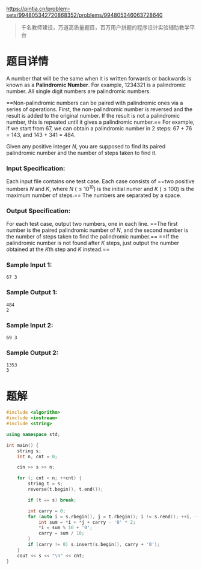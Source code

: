 https://pintia.cn/problem-sets/994805342720868352/problems/994805346063728640

> 千名教师建设，万道高质量题目，百万用户拼题的程序设计实验辅助教学平台

# 题目详情
A number that will be the same when it is written forwards or backwards is known as a **Palindromic Number**. For example, 1234321 is a palindromic number. All single digit numbers are palindromic numbers.

==Non-palindromic numbers can be paired with palindromic ones via a series of operations. First, the non-palindromic number is reversed and the result is added to the original number. If the result is not a palindromic number, this is repeated until it gives a palindromic number.== For example, if we start from 67, we can obtain a palindromic number in 2 steps: 67 + 76 = 143, and 143 + 341 = 484.

Given any positive integer $N$, you are supposed to find its paired palindromic number and the number of steps taken to find it.

### Input Specification:

Each input file contains one test case. Each case consists of ==two positive numbers $N$ and $K$, where $N$ ($\le 10^{10}$) is the initial numer and $K$ ($\le 100$) is the maximum number of steps.== The numbers are separated by a space.

### Output Specification:

For each test case, output two numbers, one in each line. ==The first number is the paired palindromic number of $N$, and the second number is the number of steps taken to find the palindromic number.== ==If the palindromic number is not found after $K$ steps, just output the number obtained at the $K$th step and $K$ instead.==

### Sample Input 1:

    67 3


### Sample Output 1:

    484
    2


### Sample Input 2:

    69 3


### Sample Output 2:

    1353
    3
# 题解

```cpp
#include <algorithm>
#include <iostream>
#include <string>

using namespace std;

int main() {
    string s;
    int n, cnt = 0;

    cin >> s >> n;

    for (; cnt < n; ++cnt) {
        string t = s;
        reverse(t.begin(), t.end());

        if (t == s) break;

        int carry = 0;
        for (auto i = s.rbegin(), j = t.rbegin(); i != s.rend(); ++i, ++j) {
            int sum = *i + *j + carry - '0' * 2;
            *i = sum % 10 + '0';
            carry = sum / 10;
        }
        if (carry != 0) s.insert(s.begin(), carry + '0');
    }
    cout << s << "\n" << cnt;
}
```

